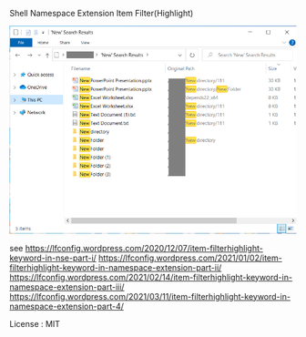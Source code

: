 Shell Namespace Extension Item Filter(Highlight)

![Alt text](/result/result.png)

see https://lfconfig.wordpress.com/2020/12/07/item-filterhighlight-keyword-in-nse-part-i/
https://lfconfig.wordpress.com/2021/01/02/item-filterhighlight-keyword-in-namespace-extension-part-ii/
https://lfconfig.wordpress.com/2021/02/14/item-filterhighlight-keyword-in-namespace-extension-part-iii/
https://lfconfig.wordpress.com/2021/03/11/item-filterhighlight-keyword-in-namespace-extension-part-4/

License : MIT